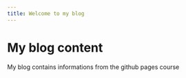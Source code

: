```yaml
---
title: Welcome to my blog
---
```


# My blog content 
My blog contains informations from the github pages course
